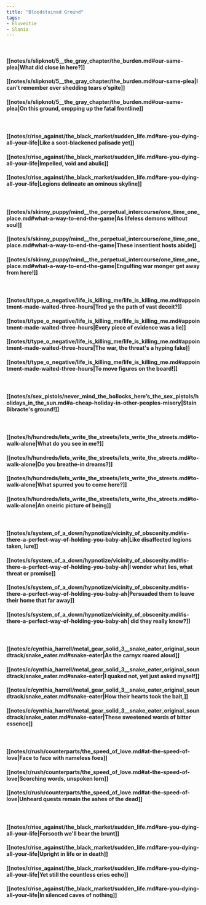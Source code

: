 ```yaml
---
title: "Bloodstained Ground"
tags:
- Eluveitie
- Slania
---
```

&nbsp;
#### [[notes/s/slipknot/5__the_gray_chapter/the_burden.md#our-same-plea|What did close in here?]]
#### [[notes/s/slipknot/5__the_gray_chapter/the_burden.md#our-same-plea|I can't remember ever shedding tears o'spite]]
#### [[notes/s/slipknot/5__the_gray_chapter/the_burden.md#our-same-plea|On this ground, cropping up the fatal frontline]]
&nbsp;
#### [[notes/r/rise_against/the_black_market/sudden_life.md#are-you-dying-all-your-life|Like a soot-blackened palisade yet]]
#### [[notes/r/rise_against/the_black_market/sudden_life.md#are-you-dying-all-your-life|Impelled, void and abulic]]
#### [[notes/r/rise_against/the_black_market/sudden_life.md#are-you-dying-all-your-life|Legions delineate an ominous skyline]]
&nbsp;
#### [[notes/s/skinny_puppy/mind__the_perpetual_intercourse/one_time_one_place.md#what-a-way-to-end-the-game|As lifeless demons without soul]]
#### [[notes/s/skinny_puppy/mind__the_perpetual_intercourse/one_time_one_place.md#what-a-way-to-end-the-game|These insentient hosts abide]]
#### [[notes/s/skinny_puppy/mind__the_perpetual_intercourse/one_time_one_place.md#what-a-way-to-end-the-game|Engulfing war monger get away from here!]]
&nbsp;
#### [[notes/t/type_o_negative/life_is_killing_me/life_is_killing_me.md#appointment-made-waited-three-hours|Trod ye the path of vast deceit?]]
#### [[notes/t/type_o_negative/life_is_killing_me/life_is_killing_me.md#appointment-made-waited-three-hours|Every piece of evidence was a lie]]
#### [[notes/t/type_o_negative/life_is_killing_me/life_is_killing_me.md#appointment-made-waited-three-hours|The war, the threat's a hyping fake]]
#### [[notes/t/type_o_negative/life_is_killing_me/life_is_killing_me.md#appointment-made-waited-three-hours|To move figures on the board!]]
&nbsp;
#### [[notes/s/sex_pistols/never_mind_the_bollocks_here’s_the_sex_pistols/holidays_in_the_sun.md#a-cheap-holiday-in-other-peoples-misery|Stain Bibracte's ground!]]
&nbsp;
#### [[notes/h/hundreds/lets_write_the_streets/lets_write_the_streets.md#to-walk-alone|What do you see in me?]]
#### [[notes/h/hundreds/lets_write_the_streets/lets_write_the_streets.md#to-walk-alone|Do you breathe-in dreams?]]
#### [[notes/h/hundreds/lets_write_the_streets/lets_write_the_streets.md#to-walk-alone|What spurred you to come here?]]
#### [[notes/h/hundreds/lets_write_the_streets/lets_write_the_streets.md#to-walk-alone|An oneiric picture of being]]
&nbsp;
#### [[notes/s/system_of_a_down/hypnotize/vicinity_of_obscenity.md#is-there-a-perfect-way-of-holding-you-baby-ah|Like disaffected legions taken, lure]]
#### [[notes/s/system_of_a_down/hypnotize/vicinity_of_obscenity.md#is-there-a-perfect-way-of-holding-you-baby-ah|I wonder what lies, what threat or promise]]
#### [[notes/s/system_of_a_down/hypnotize/vicinity_of_obscenity.md#is-there-a-perfect-way-of-holding-you-baby-ah|Persuaded them to leave their home that far away]]
#### [[notes/s/system_of_a_down/hypnotize/vicinity_of_obscenity.md#is-there-a-perfect-way-of-holding-you-baby-ah| did they really know?]]
&nbsp;
#### [[notes/c/cynthia_harrell/metal_gear_solid_3__snake_eater_original_soundtrack/snake_eater.md#snake-eater|As the carnyx roared aloud]]
#### [[notes/c/cynthia_harrell/metal_gear_solid_3__snake_eater_original_soundtrack/snake_eater.md#snake-eater|I quaked not, yet just asked myself]]
#### [[notes/c/cynthia_harrell/metal_gear_solid_3__snake_eater_original_soundtrack/snake_eater.md#snake-eater|How their hearts took the bait,]]
#### [[notes/c/cynthia_harrell/metal_gear_solid_3__snake_eater_original_soundtrack/snake_eater.md#snake-eater|These sweetened words of bitter essence]]
&nbsp;
#### [[notes/r/rush/counterparts/the_speed_of_love.md#at-the-speed-of-love|Face to face with nameless foes]]
#### [[notes/r/rush/counterparts/the_speed_of_love.md#at-the-speed-of-love|Scorching words, unspoken lorn]]
#### [[notes/r/rush/counterparts/the_speed_of_love.md#at-the-speed-of-love|Unheard quests remain the ashes of the dead]]
&nbsp;
#### [[notes/r/rise_against/the_black_market/sudden_life.md#are-you-dying-all-your-life|Forsooth we'll bear the brunt]]
#### [[notes/r/rise_against/the_black_market/sudden_life.md#are-you-dying-all-your-life|Upright in life or in death]]
#### [[notes/r/rise_against/the_black_market/sudden_life.md#are-you-dying-all-your-life|Yet still the countless cries echo]]
#### [[notes/r/rise_against/the_black_market/sudden_life.md#are-you-dying-all-your-life|In silenced caves of nothing]]
